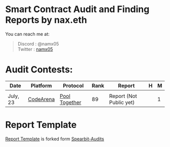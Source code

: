 # Smart Contract Audit and Finding Reports by nax.eth

You can reach me at:

> Discord : @namx05\
> Twitter : [namx05](https://twitter.com/namx05)

<!-- [CodeArena](https://code4rena.com/)       -->
<!-- [Sherlock](https://sherlock.xyz/)         -->
<!-- [CodeHawks](https://www.codehawks.com/)   -->

# Audit Contests:

| Date     | Platform                            | Protocol                                   | Rank | Report                  | H   | M   |
| -------- | ----------------------------------- | ------------------------------------------ | ---- | ----------------------- | --- | --- |
|          |                                     |                                            |      |                         |     |     |
| July, 23 | [CodeArena](https://code4rena.com/) | [Pool Together](https://pooltogether.com/) | 89   | Report (Not Public yet) |     | 1   |

# Report Template

[Report Template](Report_Template.md) is forked form [Spearbit-Audits](https://github.com/spearbit-audits/report-template/blob/main/report.md)

